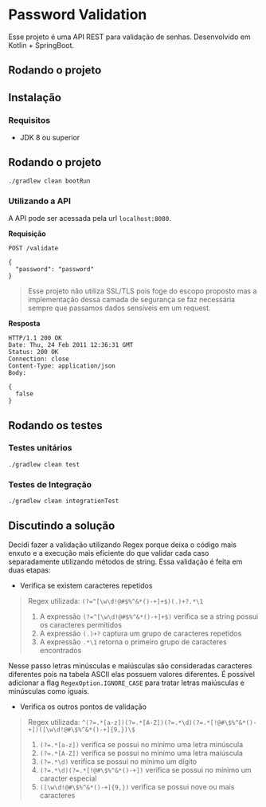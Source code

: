 # Password Validation
Esse projeto é uma API REST para validação de senhas. 
Desenvolvido em Kotlin + SpringBoot. 

## Rodando o projeto

## Instalação
### Requisitos
- JDK 8 ou superior


## Rodando o projeto
```
./gradlew clean bootRun
```

### Utilizando a API
A API pode ser acessada pela url `localhost:8080`.

**Requisição**

`POST /validate`
```http
{
  "password": "password"
}
```

> Esse projeto não utiliza SSL/TLS pois foge do escopo proposto mas a implementação dessa camada de segurança se faz necessária sempre que passamos dados sensíveis em um request.

**Resposta**
```
HTTP/1.1 200 OK
Date: Thu, 24 Feb 2011 12:36:31 GMT
Status: 200 OK
Connection: close
Content-Type: application/json
Body: 

{
  false
}
```

## Rodando os testes

### Testes unitários
`./gradlew clean test`


### Testes de Integração
`./gradlew clean integrationTest`


## Discutindo a solução
Decidi fazer a validação utilizando Regex porque deixa o código mais enxuto e a execução mais eficiente do que validar cada caso separadamente utilizando métodos de string.
Essa validação é feita em duas etapas:

- Verifica se existem caracteres repetidos

> Regex utilizada: `(?=^[\w\d!@#$%^&*()-+]+$)(.)+?.*\1`
>
> 1. A expressão `(?=^[\w\d!@#$%^&*()-+]+$)` verifica se a string possui os caracteres permitidos 
> 2. A expressão `(.)+?` captura um grupo de caracteres repetidos
> 3. A expressão `.*\1` retorna o primeiro grupo de caracteres encontrados

Nesse passo letras minúsculas e maiúsculas são consideradas caracteres diferentes pois na tabela ASCII elas possuem valores diferentes.
É possível adicionar a flag `RegexOption.IGNORE_CASE` para tratar letras maiúsculas e minúsculas como iguais.

- Verifica os outros pontos de validação
  
> Regex utilizada: `^(?=.*[a-z])(?=.*[A-Z])(?=.*\d)(?=.*[!@#\$%^&*()-+])([\w\d!@#\$%^&*()-+]{9,})\$`
> 
> 1. `(?=.*[a-z])` verifica se possui no mínimo uma letra minúscula
> 2. `(?=.*[A-Z])` verifica se possui no mínimo uma letra maiúscula
> 3. `(?=.*\d)` verifica se possui no mínimo um dígito
> 4. `(?=.*\d)(?=.*[!@#\$%^&*()-+])` verifica se possui no mínimo um caracter especial
> 5. `([\w\d!@#\$%^&*()-+]{9,})` verifica se possui nove ou mais caracteres
